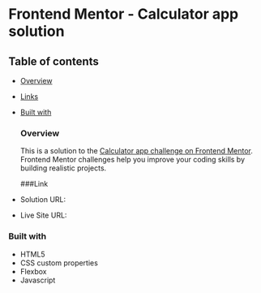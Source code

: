 
# Frontend Mentor - Calculator app solution

## Table of contents

- [Overview](#overview)
- [Links](#links)
- [Built with](#built-with)
  
  ### Overview
  This is a solution to the [Calculator app challenge on Frontend Mentor](https://www.frontendmentor.io/challenges/calculator-app-9lteq5N29). Frontend Mentor challenges help you improve your coding skills by building realistic projects. 

  ###Link
- Solution URL: 
- Live Site URL:

### Built with

- HTML5 
- CSS custom properties
- Flexbox
- Javascript

